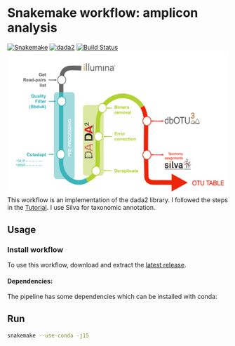 # Snakemake workflow: amplicon analysis

[![Snakemake](https://img.shields.io/badge/snakemake-≥5-brightgreen.svg)](https://snakemake.bitbucket.io)
[![dada2](https://img.shields.io/badge/dada2-v1.14-brightgreen.svg)](https://benjjneb.github.io/dada2/index.html)
[![Build Status](https://travis-ci.org/snakemake-workflows/amplicon-seq-dada2.svg?branch=master)](https://travis-ci.org/snakemake-workflows/amplicon-seq-dada2)
<img src="pipeline.png" align="center" alt="Pipeline" />
This workflow is an implementation of the dada2 library. I followed the steps in the [Tutorial](https://benjjneb.github.io/dada2/tutorial.html). I use Silva for taxonomic annotation.

## Usage
### Install workflow
To use this workflow, download and extract the [latest release](https://github.com/snakemake-workflows/amplicon-seq-dada2/releases).
#### Dependencies:
The pipeline has some dependencies which can be installed with conda:

## Run
```bash
snakemake --use-conda -j15
```
